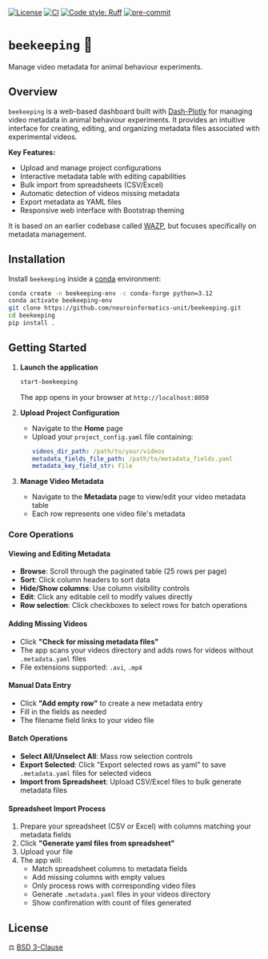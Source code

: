 [![License](https://img.shields.io/badge/License-BSD_3--Clause-orange.svg)](https://opensource.org/licenses/BSD-3-Clause)
[![CI](https://img.shields.io/github/actions/workflow/status/SainsburyWellcomeCentre/beekeeping/test_and_deploy.yml?label=CI)](https://github.com/neuroinformatics-unit/beekeeping/actions)
[![Code style: Ruff](https://img.shields.io/endpoint?url=https://raw.githubusercontent.com/astral-sh/ruff/main/assets/badge/format.json)](https://github.com/astral-sh/ruff)
[![pre-commit](https://img.shields.io/badge/pre--commit-enabled-brightgreen?logo=pre-commit&logoColor=white)](https://github.com/pre-commit/pre-commit)

# `beekeeping` 🐝
Manage video metadata for animal behaviour experiments.

## Overview

`beekeeping` is a web-based dashboard built with [Dash-Plotly](https://dash.plotly.com/) for managing video metadata in animal behaviour experiments. It provides an intuitive interface for creating, editing, and organizing metadata files associated with experimental videos.

**Key Features:**
- Upload and manage project configurations
- Interactive metadata table with editing capabilities
- Bulk import from spreadsheets (CSV/Excel)
- Automatic detection of videos missing metadata
- Export metadata as YAML files
- Responsive web interface with Bootstrap theming

It is based on an earlier codebase called [WAZP](https://sainsburywellcomecentre.github.io/WAZP/), but focuses specifically on metadata management.

## Installation

Install `beekeeping` inside a [conda](https://docs.conda.io/en/latest/) environment:

```sh
conda create -n beekeeping-env -c conda-forge python=3.12
conda activate beekeeping-env
git clone https://github.com/neuroinformatics-unit/beekeeping.git
cd beekeeping
pip install .
```

## Getting Started

1. **Launch the application**
   ```bash
   start-beekeeping
   ```
   The app opens in your browser at `http://localhost:8050`

2. **Upload Project Configuration**
   - Navigate to the **Home** page
   - Upload your `project_config.yaml` file containing:
     ```yaml
     videos_dir_path: /path/to/your/videos
     metadata_fields_file_path: /path/to/metadata_fields.yaml
     metadata_key_field_str: File
     ```

3. **Manage Video Metadata**
   - Navigate to the **Metadata** page to view/edit your video metadata table
   - Each row represents one video file's metadata

### Core Operations

#### **Viewing and Editing Metadata**
- **Browse**: Scroll through the paginated table (25 rows per page)
- **Sort**: Click column headers to sort data
- **Hide/Show columns**: Use column visibility controls
- **Edit**: Click any editable cell to modify values directly
- **Row selection**: Click checkboxes to select rows for batch operations

#### **Adding Missing Videos**
- Click **"Check for missing metadata files"**
- The app scans your videos directory and adds rows for videos without `.metadata.yaml` files
- File extensions supported: `.avi`, `.mp4`

#### **Manual Data Entry**
- Click **"Add empty row"** to create a new metadata entry
- Fill in the fields as needed
- The filename field links to your video file

#### **Batch Operations**
- **Select All/Unselect All**: Mass row selection controls
- **Export Selected**: Click "Export selected rows as yaml" to save `.metadata.yaml` files for selected videos
- **Import from Spreadsheet**: Upload CSV/Excel files to bulk generate metadata files

#### **Spreadsheet Import Process**
1. Prepare your spreadsheet (CSV or Excel) with columns matching your metadata fields
2. Click **"Generate yaml files from spreadsheet"**
3. Upload your file
4. The app will:
   - Match spreadsheet columns to metadata fields
   - Add missing columns with empty values
   - Only process rows with corresponding video files
   - Generate `.metadata.yaml` files in your videos directory
   - Show confirmation with count of files generated

## License

⚖️ [BSD 3-Clause](https://opensource.org/licenses/BSD-3-Clause)
